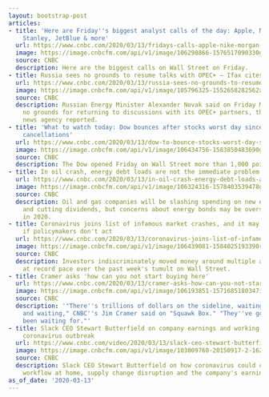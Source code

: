 ```yaml
---
layout: bootstrap-post
articles:
- title: 'Here are Friday''s biggest analyst calls of the day: Apple, Nike, Morgan
    Stanley, JetBlue & more'
  url: https://www.cnbc.com/2020/03/13/fridays-calls-apple-nike-morgan-stanley-jetblue-more.html
  image: https://image.cnbcfm.com/api/v1/image/106298866-1576517090330gettyimages-1185523939.jpeg?v=1584103164
  source: CNBC
  description: Here are the biggest calls on Wall Street on Friday.
- title: Russia sees no grounds to resume talks with OPEC+ — Ifax cites energy minister
  url: https://www.cnbc.com/2020/03/13/russia-sees-no-grounds-to-resume-talks-with-opec-and-non-opec-allies.html
  image: https://image.cnbcfm.com/api/v1/image/105796325-1552658282562alexandernovakrussia.jpg?v=1552658362
  source: CNBC
  description: Russian Energy Minister Alexander Novak said on Friday Moscow sees
    no grounds for returning to discussions with its OPEC+ partners, the Interfax
    news agency reported.
- title: 'What to watch today: Dow bounces after stocks worst day since 1987 and coronavirus
    cancellations'
  url: https://www.cnbc.com/2020/03/13/dow-to-bounce-stocks-worst-day-since-1987-and-coronavirus-cancellations.html
  image: https://image.cnbcfm.com/api/v1/image/106434756-1583850483690gettyimages-1211574732.jpeg?v=1584012472
  source: CNBC
  description: The Dow opened Friday on Wall Street more than 1,000 points higher.
- title: In oil crash, energy debt loads are not the immediate problem for most drillers
  url: https://www.cnbc.com/2020/03/13/in-oil-crash-energy-debt-loads-are-not-the-immediate-problem.html
  image: https://image.cnbcfm.com/api/v1/image/106324316-1578403539478gettyimages-462843202.jpeg?v=1578412990
  source: CNBC
  description: Oil and gas companies will be slashing spending on new exploration
    and cutting dividends, but concerns about energy bonds may be overstated, at least
    in 2020.
- title: Coronavirus joins list of infamous market crashes, and it may not be over
    if policymakers don't act
  url: https://www.cnbc.com/2020/03/13/coronavirus-joins-list-of-infamous-market-crashes-and-may-not-be-over.html
  image: https://image.cnbcfm.com/api/v1/image/106439081-1584025193390rts35sl2.jpg?v=1584025292
  source: CNBC
  description: Investors indiscriminately moved money around multiple asset classes
    at record pace over the past week's tumult on Wall Street.
- title: Cramer asks 'how can you not start buying here'
  url: https://www.cnbc.com/2020/03/13/cramer-asks-how-can-you-not-start-buying-here.html
  image: https://image.cnbcfm.com/api/v1/image/106193851-1571685180347img_3991r.jpg?v=1571685247
  source: CNBC
  description: '"There''s trillions of dollars on the sideline, waiting and waiting
    and waiting," CNBC''s Jim Cramer said on "Squawk Box." "They''ve got what they''ve
    been waiting for."'
- title: Slack CEO Stewart Butterfield on company earnings and working from home amid
    coronavirus outbreak
  url: https://www.cnbc.com/video/2020/03/13/slack-ceo-stewart-butterfield-on-company-earnings-and-working-from-home-amid-coronavirus-outbreak.html
  image: https://image.cnbcfm.com/api/v1/image/103009760-20150917-2-1627-2.jpg?v=1442612500
  source: CNBC
  description: Slack CEO Stewart Butterfield on how coronavirus could change people's
    workflow at home, supply change disruption and the company's earnings.
as_of_date: '2020-03-13'
---
```


